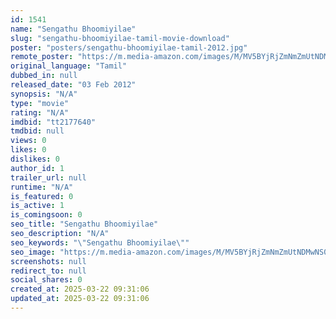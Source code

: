 ```yaml
---
id: 1541
name: "Sengathu Bhoomiyilae"
slug: "sengathu-bhoomiyilae-tamil-movie-download"
poster: "posters/sengathu-bhoomiyilae-tamil-2012.jpg"
remote_poster: "https://m.media-amazon.com/images/M/MV5BYjRjZmNmZmUtNDMwNS00MGViLWI0NDYtMzkwOTg4YWU3NTc0XkEyXkFqcGdeQXVyMjA4OTI5NDQ@._V1_SX300.jpg"
original_language: "Tamil"
dubbed_in: null
released_date: "03 Feb 2012"
synopsis: "N/A"
type: "movie"
rating: "N/A"
imdbid: "tt2177640"
tmdbid: null
views: 0
likes: 0
dislikes: 0
author_id: 1
trailer_url: null
runtime: "N/A"
is_featured: 0
is_active: 1
is_comingsoon: 0
seo_title: "Sengathu Bhoomiyilae"
seo_description: "N/A"
seo_keywords: "\"Sengathu Bhoomiyilae\""
seo_image: "https://m.media-amazon.com/images/M/MV5BYjRjZmNmZmUtNDMwNS00MGViLWI0NDYtMzkwOTg4YWU3NTc0XkEyXkFqcGdeQXVyMjA4OTI5NDQ@._V1_SX300.jpg"
screenshots: null
redirect_to: null
social_shares: 0
created_at: 2025-03-22 09:31:06
updated_at: 2025-03-22 09:31:06
---
```


